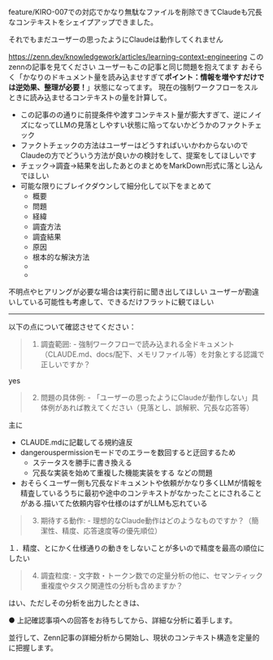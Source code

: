 

feature/KIRO-007での対応でかなり無駄なファイルを削除できてClaudeも冗長なコンテキストをシェイプアップできました。

それでもまだユーザーの思ったようにClaudeは動作してくれません

https://zenn.dev/knowledgework/articles/learning-context-engineering
このzennの記事を見てください
ユーザーもこの記事と同じ問題を抱えてます
おそらく「かなりのドキュメント量を読み込ませすぎて**ポイント：情報を増やすだけでは逆効果、整理が必要！**」状態になってます。
現在の強制ワークフローをスルときに読み込ませるコンテキストの量を計算して。
* この記事のの通りに前提条件や渡すコンテキスト量が膨大すぎて、逆にノイズになってLLMの見落としやすい状態に陥ってないかどうかのファクトチェック
* ファクトチェックの方法はユーザーはどうすればいいかわからないのでClaudeの方でどういう方法が良いかの検討をして、提案をしてほしいです
* チェック→調査→結果を出したあとのまとめをMarkDown形式に落とし込んでほしい
* 可能な限りにブレイクダウンして細分化して以下をまとめて
	* 概要
	* 問題
	* 経緯
	* 調査方法
	* 調査結果
	* 原因
	* 根本的な解決方法
	* 
	* 


不明点やヒアリングが必要な場合は実行前に聞き出してほしい
ユーザーが勘違いしている可能性も考慮して、できるだけフラットに観てほしい

----




  以下の点について確認させてください：

>  1. 調査範囲:
    - 強制ワークフローで読み込まれる全ドキュメント（CLAUDE.md、docs/配下、メモリファイル等）を対象とする認識で正しいですか？

  yes
  
>  2. 問題の具体例:
    - 「ユーザーの思ったようにClaudeが動作しない」具体例があれば教えてください（見落とし、誤解釈、冗長な応答等）

主に
* CLAUDE.mdに記載してる規約違反
* dangerouspermissionモードでのエラーを数回すると迂回するため
	* ステータスを勝手に書き換える
	* 冗長な実装を始めて重複した機能実装をする
	などの問題
* おそらくユーザー側も冗長なドキュメントや依頼がかなり多くLLMが情報を精査しているうちに最初や途中のコンテキストがなかったことにされることがある.描いてた依頼内容や仕様のはずがLLMも忘れている


>  3. 期待する動作:
    - 理想的なClaude動作はどのようなものですか？（簡潔性、精度、応答速度等の優先順位）

１．精度、とにかく仕様通りの動きをしないことが多いので精度を最高の順位にしたい


>  4. 調査粒度:
    - 文字数・トークン数での定量分析の他に、セマンティック重複度やタスク関連性の分析も含めますか？

はい、ただしその分析を出力したときは、



● 上記確認事項への回答をお待ちしてから、詳細な分析に着手します。

  並行して、Zenn記事の詳細分析から開始し、現状のコンテキスト構造を定量的に把握します。


